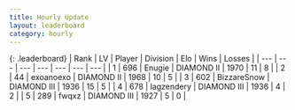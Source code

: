 ```yaml
---
title: Hourly Update
layout: leaderboard
category: hourly
---
```


{: .leaderboard}
| Rank | LV | Player | Division | Elo | Wins | Losses |
| --- | --- | --- | --- | --- | --- | --- |
| <span data-change="1">1</span> | 696 | <span title="ID: 623502">Enugie</span> | DIAMOND II | <span data-change="32">1970</span> | <span data-change="7">11</span> | <span data-change="3">8</span> |
| <span data-change="-1">2</span> | 44 | <span title="ID: 756727">exoanoexo</span> | DIAMOND II | <span data-change="11">1968</span> | <span data-change="6">10</span> | <span data-change="3">5</span> |
| <span data-change="5">3</span> | 602 | <span title="ID: 692766">BizzareSnow</span> | DIAMOND III | <span data-change="50">1936</span> | <span data-change="6">15</span> | <span data-change="1">5</span> |
| <span data-change="3">4</span> | 678 | <span title="ID: 628282">lagzendery</span> | DIAMOND III | <span data-change="23">1936</span> | <span data-change="2">4</span> | <span data-change="0">2</span> |
| <span data-change="-2">5</span> | 289 | <span title="ID: 742416">fwqxz</span> | DIAMOND III | <span data-change="0">1927</span> | <span data-change="0">5</span> | <span data-change="0">0</span> |